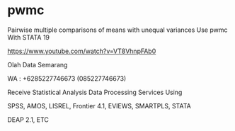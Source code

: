 # pwmc
Pairwise multiple comparisons of means with unequal variances Use pwmc With STATA 19

https://www.youtube.com/watch?v=VT8VhnpFAb0

Olah Data Semarang

WA : +6285227746673 (085227746673)

Receive Statistical Analysis Data Processing Services Using

SPSS, AMOS, LISREL, Frontier 4.1, EVIEWS, SMARTPLS, STATA

DEAP 2.1, ETC
